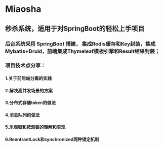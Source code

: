 # Miaosha
## 秒杀系统，适用于对SpringBoot的轻松上手项目
### 后台系统采用 SpringBoot 搭建， 集成Redis缓存和Key封装，集成Mybatis+Druid，前端集成Thymeleaf模板引擎和Result结果封装；
### 项目技术点分享：
#### 1.关于前后端分离的实践
#### 2.解决高并发场景的方案
#### 3.分布式存储token的做法
#### 4.消息队列的做法
#### 5.乐观锁和悲观锁的理解和实现
#### 6.ReentrantLock和synchronized两种锁定机制

